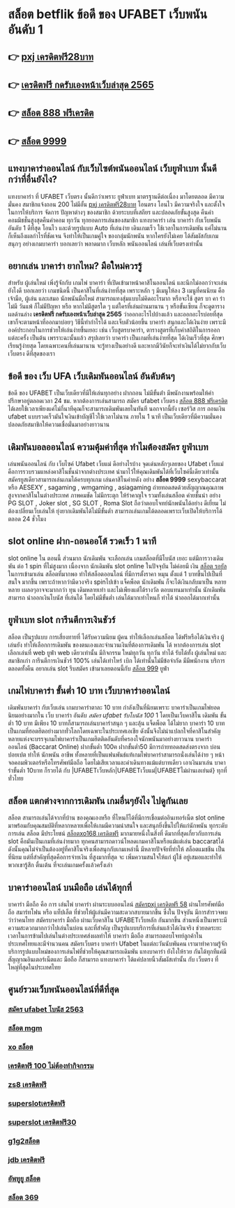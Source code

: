 # สล็อต betflik ข้อดี ของ UFABET เว็บพนันอันดับ 1

## 👉 [pxj เครดิตฟรี28บาท](https://member.mabet.net/?action=login)
## 👉 [เครดิตฟรี กดรับเองหน้าเว็บล่าสุด 2565](https://mabet.net/register/)
## 👉 [สล็อต 888 ฟรีเครดิต](https://mabet.net/)
## 👉 [สล็อต 9999](https://mabet.net/credit-free-50/)

## แทงบาคาร่าออนไลน์  กับเว็บไซต์พนันออนไลน์  เว็บยูฟ่าเบท  นั้นดีกว่าที่อื่นยังไง?

แทงบาคาร่า ที่ UFABET เว็บตรง นั้นดีกว่าเพราะ ยูฟ่าเบท  มาตรฐานดีต่อเนื่อง มาโดยตลอด มีความมั่นคง สมาชิกแจ้งถอน 200 ไม่มีอั้น [pxj เครดิตฟรี28บาท](https://mabet.net/register/) โอนตรง โอนไว มีความจริงใจ และตั้งใจ ในการให้บริการ  จัดการ  ปัญหาต่างๆ ของสมาชิก ด้วยระบบที่เสถียร และปลอดภัยขั้นสูงสุด คืนค่าคอมมิชชั่นสูงสุดคืนค่าคอม  ทุกวัน ทุกยอดการเล่นของสมาชิก แทงบาคาร่า   เล่น บาคาร่า  กับเว็บพนันอันดับ 1 ดีที่สุด โอนไว และด้วยรูปแบบ Auto ที่เล่นง่าย เดินเกมเร็ว ใช้เวลาในการเดิมพัน แค่ไม่นาน ก็เห็นถึงผลกำไรที่ชัดเจน จึงทำให้เป็นเกมคู่ใจ ของกลุ่มนักพนัน หากใครยังไม่เคย ได้สัมผัสกับเกมสนุกๆ อย่างเกมบาคาร่า บอกเลยว่า พลาดมาก  เว็บหลัก พนันออนไลน์ เล่นที่เว็บตรงเท่านั้น


## อยากเล่น บาคาร่า ยากไหม? มือใหม่ควรรู้

สำหรับ ผู้เล่นใหม่   เพิ่งรู้จักกับ เกมไพ่ บาคาร่า ที่เปิดเข้ามาหน้าคาสิโนออนไลน์ และนึกไม่ออกว่าจะเล่นยังไงดี บอกเลยว่า เกมชนิดนี้ เป็นคาสิโนที่เล่นง่ายที่สุด เพราะหลัก ๆ มีเมนูให้ลง 3 เมนูที่คนนิยม คือ เจ้ามือ, ผู้เล่น และเสมอ  นักพนันมือใหม่   สามารถแทงสุ่มแบบไม่คิดอะไรมาก  หรือจะใช้ สูตร บา คา ร่า ไม่มี วันแพ้ ก็ไม่มีปัญหา หรือ หากไม่มีสูตรใด ๆ แต่ใครที่เล่นผ่านมานาน ๆ หรือขั้นเซียน ก็จะดูตารางผลด้านล่าง **เครดิตฟรี กดรับเองหน้าเว็บล่าสุด 2565** ว่าออกอะไรไปบ้างแล้ว และออกอะไรบ่อยที่สุด เขาก็จะตามหน้าที่ออกมาบ่อยๆ วิธีนี้ทำกำไรได้ และเจ็บตัวน้อยขึ้น บาคาร่า  สนุกและได้เงินง่าย  เพราะมีองค์ประกอบในการช่วยให้เล่นง่ายขึ้นเยอะ เช่น เว็บสูตรบาคาร่า, ตารางสูตรที่เก็บค่าสถิติในการออกแต่ละครั้ง เป็นต้น เพรราะฉะนั้นแล้ว สรุปเลยว่า บาคาร่า เป็นเกมที่เล่นง่ายที่สุด ได้เงินเร็วที่สุด ศึกษา เรียนรู้ง่ายสุด โดยเฉพาะคนที่เล่นมานาน จะรู้ทางเป็นอย่างดี และหากมีวินัยก็จะทำเงินได้ไม่ยากกับเว็บ เว็บตรง ดีที่สุดของเรา



## ข้อดี ของ เว็บ UFA  เว็บเดิมพันออนไลน์  อันดับต้นๆ 

ข้อดี ของ UFABET เป็นเว็บเดียวที่มีให้เล่นทุกอย่าง ฝากถอน ไม่มีขั้นต่ํา  มีพนักงานพร้อมให้คำปรึกษาอยู่ตลอดเวลา 24 ชม. หากต้องการเล่นสามารถ  สมัคร ufabet เว็บตรง [สล็อต 888 ฟรีเครดิต](https://mabet.net/credit-free-50/)  ได้เลยใช้เวลาเพียงแค่ไม่กี่นาทีคุณก็จะสามารถเดิมพันเลยในทันที นอกจากนี้ยัง เซอร์วิส   การ ถอนเงิน ufabet แบบรวดเร็วมันใจเงินเข้าบัญชีไวใช้เวลาไม่นาน ภายใน 1 นาที เป็นเว็บเดียวที่มีความมั่นคงปลอดภัยสมาชิกให้ความเชื่อมั่นมาอย่างยาวนาน


##  เดิมพันบอลออนไลน์ ความคุ้มค่าที่สุด ทำไมต้องสมัคร ยูฟ่าเบท 

เล่นพนันออนไลน์ กับ เว็บไซค์  Ufabet เว็บแม่ ดีอย่างไรบ้าง จุดเด่นหลักๆเลยของ  Ufabet เว็บแม่  คือการรวบรวมแหล่งคาสิโนชั้นนำจากต่างประเทศ นำมาไว้ให้คุณเดิมพันได้ที่เว็บไซค์นี้เดียวเท่านั้น สมัครยูสเดียวสามารถเล่นเกมได้ครบทุกเกม เล่นคาสิโนค่ายดัง   อย่าง  **สล็อต 9999** sexybaccarat หรือ AESEXY , sagaming , wmgaming , asiagaming ถ่ายทอดสดด้วยสัญญาณคุณภาพสูงจากคาสิโนในต่างประเทศ ภาพคมชัด ไม่มีกระตุก   ให้รำคาญใจ  รวมทั้งเล่นสล็อต ค่ายชั้นนำ อย่าง PG SLOT , Joker slot , SG SLOT , Roma Slot ถือว่าตอบโจทย์นักพนันได้อย่าง ดีเยี่ยม  ไม่ต้องเปลี่ยนเว็บเล่นให้ ยุ่งยากเดิมพันได้ไม่มีขั้นต่ำ สามารถเล่นเกมได้ตลอดเพราะเว็บเปิดให้บริการได้ตลอด 24 ชั่วโมง


##  slot online   ฝาก-ถอนออโต้ รวดเร็ว 1 นาที

 slot online ใน ตอนนี้   ส่วนมาก นักเดิมพัน จะเลือกเล่น  เกมสล็อตที่มีโบนัส เยอะ แต่มีการวางเดิมพัน ต่อ 1  spin ที่ไม่สูงมาก เนื่องจาก นักเดิมพัน slot online ในปัจจุบัน  ไม่ค่อยมี เงิน  [สล็อต รอยัล](https://mabet.net/register/) ในการเข้ามาเล่น สล็อตที่มากพอ ทำให้สล็อตออนไลน์ ที่มีการตั้งราคา หมุน  ตั้งแต่ 1 บาทขึ้นไปเป็นที่สนใจ มากขึ้น เพราะถ้าหากว่ามีดวงจริง  spinไปเข้า แจ็คพ็อต  นักเดิมพัน ก็จะได้เงินกลับมาเป็น หลายหลาย เผลอๆอาจจะมากกว่า ทุน เดิมหลายเท่า และไม่เพียงแต่ได้รางวัล ตอบแทนมาเท่านั้น นักเดิมพัน สามารถ  นำออกเงินโบนัส ที่เล่นได้ โดยไม่มีขั้นต่ำ  เล่นได้มากเท่าไหนก็ ทำได้  นำออกได้มากเท่านั้น


## ยูฟ่าเบท  slot  การีนตีการเงินชัวร์

สล็อต เป็นรูปแบบ การเสี่ยงทายที่  ได้รับความนิยม ผู้คน  ทำให้เลือกเล่นสล็อต ได้ฟรีหรือได้เงินจริง ผู้เล่นยัง  ทำให้เลือกการเดิมพัน ของตนเองและจำนวนเงินที่ต้องการเดิมพัน ได้ หากต้องการเล่น slot เลือกเล่นที่ web   ยูฟ่า  web เดียวเท่านั้น มีกิจกรรม  ใหม่ทุกวัน ทุกวัน  ทำได้ รับได้ทั้ง ผู้เล่นใหม่ และสมาชิกเก่า การีนตีการเงินชัวร์ 100% เล่นได้เท่าไหร่ เบิก ได้เท่านั้นไม่มีข้อจำกัด มีมีพนักงาน บริการ ตลอดทั้งคืน  อยากเล่น slot รีบสมัคร เข้ามาเลยตอนนี้กับ [สล็อต 999](https://member.mabet.net/?action=login)  ยูฟ่า


##  เกมไพ่บาคาร่า ขั้นต่ำ 10 บาท เว็บบาคาร่าออนไลน์ 

 เดิมพันบาคาร่า  กับเว็บเล่น เกมบาคาร่าตาละ 10 บาท กำลังเป็นที่นิยมเพราะ บาคาร่าเป็นเกมไพ่ยอดนิยมอย่างมากใน เว็บ  บาคาร่า อันดับ *สมัคร ufabet รับโบนัส 100* 1  โดยเป็นเว็บคาสิโน เดิมพัน ขั้นต่ำ 10 บาท มีเพียง 10 บาทก็สามารถเล่นบาคาร่าสนุก ๆ และลุ้น  แจ็ดพ็อต  ได้ไม่ยาก บาคาร่า 10 บาท เป็นเกมที่ฮอตฮิตอย่างมากทั่วโลกโดยเฉพาะในประเทศเอเชีย ดังนั้นจึงไม่น่าแปลกใจที่คาสิโนสำคัญหลายแห่งจะบรรจุเกมไพ่บาคาร่าเป็นเกมฮิตติดอันดับที่ครองใจนักพนันมาอย่างยาวนาน บาคาร่าออนไลน์ (Baccarat Online)   ฝากขั้นต่ำ 100ฅ ฝากขั้นต่ำ50  มีการถ่ายทอดสดส่งตรงจาก  บ่อนปอยเปต ทำให้  นักพนัน อาชีพ  ทั้งหลายที่เป็นแฟนพันธ์แท้เกมไพ่บาคาร่าสามารถนั่งเล่นได้ง่าย ๆ หน้าจอคอมพิวเตอร์หรือโทรศัพท์มือถือ โดยไม่เสียเวลาและค่าเดินทางแม้แต่บาทเดียว เอาเงินมาเล่น บาคาร่าขั้นต่ำ 10บาท ก็รวยได้ กับ |UFABETเว็บหลัก|UFABETเว็บแม่|UFABETไม่ผ่านเอเย่นต์} ทุกที่ ทั่วไทย


## สล็อต แตกต่างจากการเดิมพัน  เกมอื่นๆยังไง ไปดูกันเลย

 สล็อต สามารถเล่นได้จากที่บ้าน ของคุณเองหรือ ที่ไหนก็ได้ที่มีการเชื่อมต่ออินเทอร์เน็ต  slot online มาพร้อมกับคุณสมบัติที่หลากหลายเพื่อให้เกมมีความน่าสนใจ และสนุกยิ่งขึ้นไปให้แก่นักพนัน ทุกระดับ การเล่น สล็อต  มีประโยชน์ [สล็อตxo168 เครดิตฟรี](https://mabet.net/credit-free-100/)  มากมายหนึ่งในสิ่งที่ ดีมากที่สุดเกี่ยวกับการเล่น slot คือมันเป็นเกมที่เล่นง่ายมาก  ทุกคนสามารถดาวน์โหลดเกมคาสิโนหรือแม้แต่เล่น baccaratได้ ดังนั้นคุณไม่จำเป็นต้องอยู่ที่คาสิโนจริงเพื่อสนุกกับเกมเหล่านี้ มีหลายปัจจัยที่ทำให้ สล็อตแมชชีน เป็นที่นิยม แต่ที่สำคัญที่สุดคือการจ่ายเงิน ที่สูงมากที่สุด จะ เพิ่มความสนใจให้แก่ ผู้ใช้ อยู่เสมอและทำให้พวกเขารู้สึก ตื่นเต้น ที่จะเล่นเกมครั้งแล้วครั้งเล่า


## บาคาร่าออนไลน์ บนมือถือ เล่นได้ทุกที่ 

บาคาร่า มือถือ คือ การ เล่นไพ่ บาคาร่า ผ่านระบบออนไลน์ [สมัครpxj เครดิตฟรี 58](https://mabet.net/credit-free-new/) ผ่านโทรศัพท์มือถือ สมาร์ทโฟน หรือ แท็ปเล็ต ที่ช่วยให้ผู้เล่นมีความสะดวกสบายมากขึ้น ซึ่งใน ปัจจุบัน  มีการสำรวจพบว่าว่าคนไทย สมัครบาคาร่า มือถือ ผ่านเว็บคาสิโน UFABETเว็บหลัก  กันมากขึ้น ส่วนหนึ่งเป็นเพราะมีความสะดวกมากกว่าไปเล่นในบ่อน และที่สำคัญ เป็นรูปแบบบริการที่เล่นแล้วได้เงินจริง ช่วยลดระยะเวลาในการข้ามไปเล่นในต่างประเทศส่งผลทำให้ บาคาร่า มือถือ สามารถตอบโจทย์ลูกค้าในประเทศไทยและมีจำนวนคน  สมัครเว็บตรง บาคาร่า Ufabet  ในแต่ละวันนับพันคน เรามาทำความรู้จักบริการรูปแบบใหม่ของการเล่นไพ่ที่ช่วยให้คุณสามารถเดิมพัน แทงบาคาร่า ยังไงให้รวย กันได้ทุกทีแค่มีสัญญาณอินเตอร์เน็ตและ มือถือ ก็สามารถ แทงบาคาร่า ได้แค่ปลายนิ้วสัมผัสเท่านั้น กับ  เว็บตรง  ที่ใหญ่ที่สุดในประเทศไทย


## ศูนย์รวมเว็บพนันออนไลน์ที่ดีที่สุด

### [สมัคร ufabet โบนัส 2563](https://atom.io/themes/MABET.net%20สล็อตเว็บตรง%20ufabet168%20สล็อต%20008%20สล็อต%20สล็อตอตกหนัก%2020รับ100)
### [สล็อต mgm](https://atom.io/themes/MABET.net%20สล็อตเว็บตรง%20betflix%20pg%20เครดิตฟรี%20008%20สล็อต%20สล็อตอตกหนัก%2020รับ100)
### [xo สล็อต](https://atom.io/themes/MABET.net%20สล็อตเว็บตรง%20เครดิตฟรี%20300%20ไม่ต้องฝาก%20ไม่ต้องแชร์%20แค่สมัคร%202021%20008%20สล็อต%20สล็อตอตกหนัก%2020รับ100)
### [เครดิตฟรี 100 ไม่ต้องทำกิจกรรม](https://atom.io/themes/MABET.net%20สล็อตเว็บตรง%20สล็อต89%20008%20สล็อต%20สล็อตอตกหนัก%2020รับ100)
### [zs8 เครดิตฟรี](https://atom.io/themes/MABET.net%20สล็อตเว็บตรง%20สล็อต%20ค่าย%20jili%20เครดิตฟรี%20008%20สล็อต%20สล็อตอตกหนัก%2020รับ100)
### [superslotเครดิตฟรี](https://atom.io/themes/MABET.net%20สล็อตเว็บตรง%20askmebet%20เครดิตฟรี%20008%20สล็อต%20สล็อตอตกหนัก%2020รับ100)
### [superslot เครดิตฟรี30](https://atom.io/themes/MABET.net%20สล็อตเว็บตรง%20pxj%20เครดิตฟรี28บาท%20008%20สล็อต%20สล็อตอตกหนัก%2020รับ100)
### [g1g2สล็อต](https://atom.io/themes/MABET.net%20สล็อตเว็บตรง%20สล็อต%20เว็บตรง%20777%20008%20สล็อต%20สล็อตอตกหนัก%2020รับ100)
### [jdb เครดิตฟรี](https://atom.io/themes/MABET.net%20สล็อตเว็บตรง%20รวมเว็บ%20เครดิตฟรี%20กดรับเอง%20008%20สล็อต%20สล็อตอตกหนัก%2020รับ100)
### [อัพทูยู สล็อต](https://atom.io/themes/MABET.net%20สล็อตเว็บตรง%20เครดิตฟรี%20กดรับเอง%20ยืนยันเบอร์ล่าสุด%20ไม่ต้องแชร์%20008%20สล็อต%20สล็อตอตกหนัก%2020รับ100)
### [สล็อต 369](https://atom.io/themes/MABET.net%20สล็อตเว็บตรง%203xbet%20สล็อต%20008%20สล็อต%20สล็อตอตกหนัก%2020รับ100)